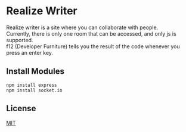 # Realize Writer

Realize writer is a site where you can collaborate with people.   
Currently, there is only one room that can be accessed, and only js is supported.    
f12 (Developer Furniture) tells you the result of the code whenever you press an enter key.    
   
## Install Modules
```
npm install express   
npm install socket.io   
```
   
   
## License
[MIT](https://choosealicense.com/licenses/mit/)
